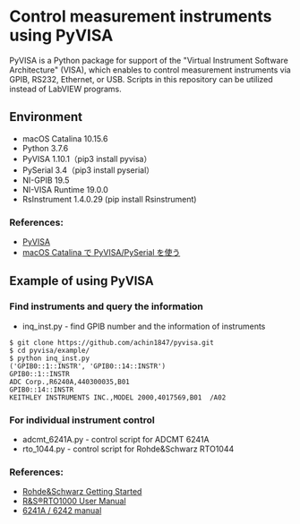 # Control measurement instruments using PyVISA
PyVISA is a Python package for support of the "Virtual Instrument Software Architecture" (VISA), which enables to control measurement instruments via GPIB, RS232, Ethernet, or USB.
Scripts in this repository can be utilized instead of LabVIEW programs.
## Environment
- macOS Catalina 10.15.6
- Python 3.7.6
- PyVISA 1.10.1（pip3 install pyvisa）
- PySerial 3.4（pip3 install pyserial）
- NI-GPIB 19.5
- NI-VISA Runtime 19.0.0
- RsInstrument 1.4.0.29 (pip install Rsinstrument)

### References:
- [PyVISA](https://pyvisa.readthedocs.io/en/latest/)
- [macOS Catalina で PyVISA/PySerial を使う](https://oxon.hatenablog.com/entry/2020/06/09/175343)

## Example of using PyVISA
### Find instruments and query the information
- inq_inst.py - find GPIB number and the information of instruments
```
$ git clone https://github.com/achin1847/pyvisa.git
$ cd pyvisa/example/
$ python inq_inst.py
('GPIB0::1::INSTR', 'GPIB0::14::INSTR')
GPIB0::1::INSTR
ADC Corp.,R6240A,440300035,B01
GPIB0::14::INSTR
KEITHLEY INSTRUMENTS INC.,MODEL 2000,4017569,B01  /A02
```

### For individual instrument control
- adcmt_6241A.py - control script for ADCMT 6241A
- rto_1044.py - control script for Rohde&Schwarz RTO1044
### References:
- [Rohde&Schwarz Getting Started](https://www.rohde-schwarz.com/jp/driver-pages/remote-control/getting-started_231558.html)
- [R&S®RTO1000 User Manual](https://www.rohde-schwarz.com/cz/manual/r-s-rto1000-user-manual-manuals-gb1_78701-29054.html)
- [6241A / 6242 manual](https://www.adcmt.com/products/vig/6241/download)

